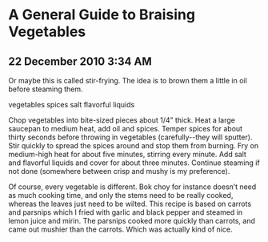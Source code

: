 # A General Guide to Braising Vegetables
## 22 December 2010 3:34 AM

Or maybe this is called stir-frying. The idea is to brown them a little in oil before steaming them. 


vegetables
spices
salt
flavorful liquids

Chop vegetables into bite-sized pieces about 1/4” thick. Heat a large saucepan to medium heat, add oil and spices. Temper spices for about thirty seconds before throwing in vegetables (carefully--they will sputter). Stir quickly to spread the spices around and stop them from burning. Fry on medium-high heat for about five minutes, stirring every minute. Add salt and flavorful liquids and cover for about three minutes. Continue steaming if not done (somewhere between crisp and mushy is my preference).

Of course, every vegetable is different. Bok choy for instance doesn’t need as much cooking time, and only the stems need to be really cooked, whereas the leaves just need to be wilted. This recipe is based on carrots and parsnips which I fried with garlic and black pepper and steamed in lemon juice and mirin. The parsnips cooked more quickly than carrots, and came out mushier than the carrots. Which was actually kind of nice.
